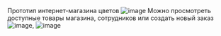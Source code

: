 Прототип интернет-магазина цветов ![image](https://github.com/MikaelNaz/web-application/assets/93049738/46db95a4-9b24-4040-af51-ae440dee9abb)
Можно просмотреть доступные товары магазина, сотрудников или создать новый заказ ![image](https://github.com/MikaelNaz/web-application/assets/93049738/af8c1c88-5793-48ab-8909-1e0355ed30c7),
![image](https://github.com/MikaelNaz/web-application/assets/93049738/8f6d4f3c-e0a3-4924-bca6-153c42183d70)



